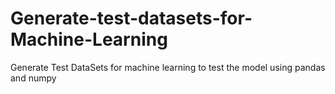 # Generate-test-datasets-for-Machine-Learning
Generate Test DataSets for machine learning to test the model using pandas and numpy
